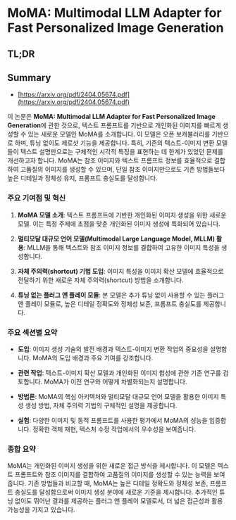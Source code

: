 # MoMA: Multimodal LLM Adapter for Fast Personalized Image Generation
## TL;DR
## Summary
- [https://arxiv.org/pdf/2404.05674.pdf](https://arxiv.org/pdf/2404.05674.pdf)

이 논문은 **MoMA: Multimodal LLM Adapter for Fast Personalized Image Generation**에 관한 것으로, 텍스트 프롬프트를 기반으로 개인화된 이미지를 빠르게 생성할 수 있는 새로운 모델인 MoMA를 소개합니다. 이 모델은 오픈 보캐뷸러리를 기반으로 하며, 튜닝 없이도 제로샷 기능을 제공합니다. 특히, 기존의 텍스트-이미지 변환 모델들이 텍스트 설명만으로는 구체적인 시각적 특징을 표현하는 데 한계가 있었던 문제를 개선하고자 합니다. MoMA는 참조 이미지와 텍스트 프롬프트 정보를 효율적으로 결합하여 고품질의 이미지를 생성할 수 있으며, 단일 참조 이미지만으로도 기존 방법들보다 높은 디테일과 정체성 유지, 프롬프트 충실도를 달성합니다.

### 주요 기여점 및 혁신

1. **MoMA 모델 소개**: 텍스트 프롬프트에 기반한 개인화된 이미지 생성을 위한 새로운 모델. 이는 특정 주제에 초점을 맞춘 개인화된 이미지 생성에 특화되어 있습니다.
   
2. **멀티모달 대규모 언어 모델(Multimodal Large Language Model, MLLM) 활용**: MLLM을 통해 텍스트와 참조 이미지 정보를 결합하여 고유한 이미지 특성을 생성합니다.

3. **자체 주의력(shortcut) 기법 도입**: 이미지 특성을 이미지 확산 모델에 효율적으로 전달하기 위한 새로운 자체 주의력(shortcut) 방법을 소개합니다.

4. **튜닝 없는 플러그 앤 플레이 모듈**: 본 모델은 추가 튜닝 없이 사용할 수 있는 플러그 앤 플레이 모듈로, 높은 디테일 정확도와 정체성 보존, 프롬프트 충실도를 제공합니다.

### 주요 섹션별 요약

- **도입**: 이미지 생성 기술의 발전 배경과 텍스트-이미지 변환 작업의 중요성을 설명합니다. MoMA의 도입 배경과 주요 기여를 강조합니다.
  
- **관련 작업**: 텍스트-이미지 확산 모델과 개인화된 이미지 합성에 관한 기존 연구를 검토합니다. MoMA가 이전 연구와 어떻게 차별화되는지 설명합니다.
  
- **방법론**: MoMA의 핵심 아키텍처와 멀티모달 대규모 언어 모델을 활용한 이미지 특성 생성 방법, 자체 주의력 기법의 구체적인 설명을 제공합니다.
  
- **실험**: 다양한 이미지 및 동적 프롬프트를 사용한 평가에서 MoMA의 성능을 입증합니다. 정확한 객체 재현, 텍스처 수정 작업에서의 우수성을 보여줍니다.

### 종합 요약

MoMA는 개인화된 이미지 생성을 위한 새로운 접근 방식을 제시합니다. 이 모델은 텍스트 프롬프트와 참조 이미지를 결합하여 고품질의 이미지를 생성할 수 있는 능력을 보여줍니다. 기존 방법들과 비교할 때, MoMA는 높은 디테일 정확도와 정체성 보존, 프롬프트 충실도를 달성함으로써 이미지 생성 분야에 새로운 기준을 제시합니다. 추가적인 튜닝 없이도 뛰어난 결과를 제공하는 플러그 앤 플레이 모델로서, 더 넓은 접근성과 활용 가능성을 가지고 있습니다.